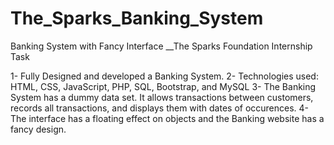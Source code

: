 # The_Sparks_Banking_System
Banking System with Fancy Interface __The Sparks Foundation Internship Task

1- Fully Designed and developed a Banking System.
2- Technologies used: HTML, CSS, JavaScript, PHP, SQL, Bootstrap, and MySQL
3- The Banking System has a dummy data set. It allows transactions between customers, records all transactions, and displays them with dates of occurences.
4- The interface has a floating effect on objects and the Banking website has a fancy design.
